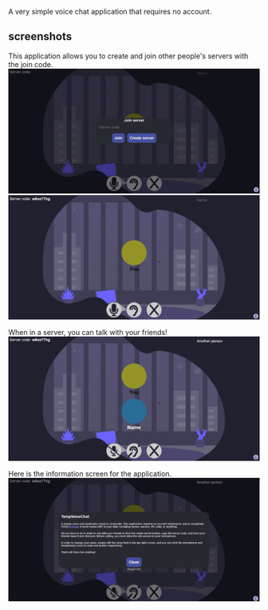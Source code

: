 A very simple voice chat application that requires no account.

## screenshots

This application allows you to create and join other people's servers with the join code.
![join-servers](https://github.com/Glitch752/Simple-voice-chat/blob/master/Images/JoinServer.jpg?raw=true)
![in-server](https://github.com/Glitch752/Simple-voice-chat/blob/master/Images/InServer.jpg?raw=true)

When in a server, you can talk with your friends!
![talking](https://github.com/Glitch752/Simple-voice-chat/blob/master/Images/Talking.jpg?raw=true)


Here is the information screen for the application.
![information](https://github.com/Glitch752/Simple-voice-chat/blob/master/Images/Info.jpg?raw=true)